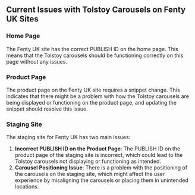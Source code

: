 ## Current Issues with Tolstoy Carousels on Fenty UK Sites

### Home Page
The Fenty UK site has the correct PUBLISH ID on the home page. This means that the Tolstoy carousels should be functioning correctly on this page without any issues.

### Product Page
The product page on the Fenty UK site requires a snippet change. This indicates that there might be a problem with how the Tolstoy carousels are being displayed or functioning on the product page, and updating the snippet should resolve this issue.

### Staging Site
The staging site for Fenty UK has two main issues:
1. **Incorrect PUBLISH ID on the Product Page**: The PUBLISH ID on the product page of the staging site is incorrect, which could lead to the Tolstoy carousels not displaying or functioning as intended.
2. **Carousel Positioning Issue**: There is a problem with the positioning of the carousels on the staging site, which might affect the user experience by misaligning the carousels or placing them in unintended locations.